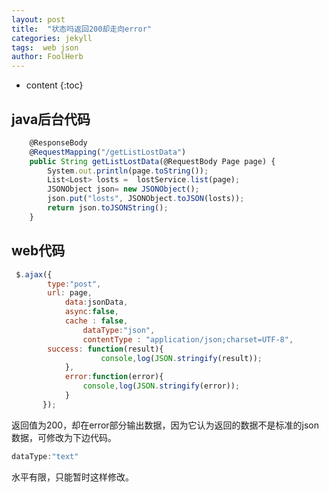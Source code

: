 ```yaml
---
layout: post
title:  "状态吗返回200却走向error"
categories: jekyll
tags:  web json
author: FoolHerb
---
```


* content
{:toc}

## java后台代码
```js
	@ResponseBody
	@RequestMapping("/getListLostData")
	public String getListLostData(@RequestBody Page page) {
		System.out.println(page.toString());
		List<Lost> losts =  lostService.list(page);
        JSONObject json= new JSONObject();
        json.put("losts", JSONObject.toJSON(losts));
        return json.toJSONString();
	}
```

## web代码

```js
 $.ajax({
 		type:"post",
 		url: page,
        	data:jsonData,
        	async:false,
        	cache : false,
             	dataType:"json",
             	contentType : "application/json;charset=UTF-8",
	   	success: function(result){
                	console,log(JSON.stringify(result));
        	},
        	error:function(error){
        		console,log(JSON.stringify(error));
        	}
       });
```

返回值为200，却在error部分输出数据，因为它认为返回的数据不是标准的json数据，可修改为下边代码。

```js
dataType:"text"
```

水平有限，只能暂时这样修改。
